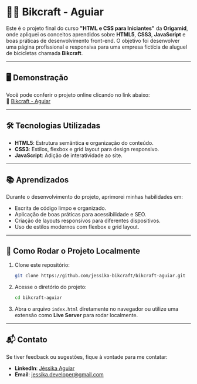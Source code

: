 # 🚴‍♀️ Bikcraft - Aguiar

Este é o projeto final do curso **"HTML e CSS para Iniciantes"** da **Origamid**, onde apliquei os conceitos aprendidos sobre **HTML5**, **CSS3**, **JavaScript** e boas práticas de desenvolvimento front-end. O objetivo foi desenvolver uma página profissional e responsiva para uma empresa fictícia de aluguel de bicicletas chamada **Bikcraft**.

---

## 🖥️ **Demonstração**

Você pode conferir o projeto online clicando no link abaixo:  
🔗 [Bikcraft - Aguiar](https://jessikaaguiar.github.io/bikcraft-aguiar)

---

## 🛠️ **Tecnologias Utilizadas**

- **HTML5**: Estrutura semântica e organização do conteúdo.
- **CSS3**: Estilos, flexbox e grid layout para design responsivo.
- **JavaScript**: Adição de interatividade ao site.

---

## 📚 **Aprendizados**

Durante o desenvolvimento do projeto, aprimorei minhas habilidades em:

- Escrita de código limpo e organizado.
- Aplicação de boas práticas para acessibilidade e SEO.
- Criação de layouts responsivos para diferentes dispositivos.
- Uso de estilos modernos com flexbox e grid layout.

---

## 📂 **Como Rodar o Projeto Localmente**

1. Clone este repositório:
   ```bash
   git clone https://github.com/jessika-bikcraft/bikcraft-aguiar.git
   ```
2. Acesse o diretório do projeto:
   ```bash
   cd bikcraft-aguiar
   ```
3. Abra o arquivo `index.html` diretamente no navegador ou utilize uma extensão como **Live Server** para rodar localmente.

---

## 📬 **Contato**

Se tiver feedback ou sugestões, fique à vontade para me contatar:

- **LinkedIn**: [Jéssika Aguiar](https://www.linkedin.com/in/jessika-aguiar/)
- **Email**: [jessika.developer@gmail.com](mailto:jessika.developer@gmail.com)
